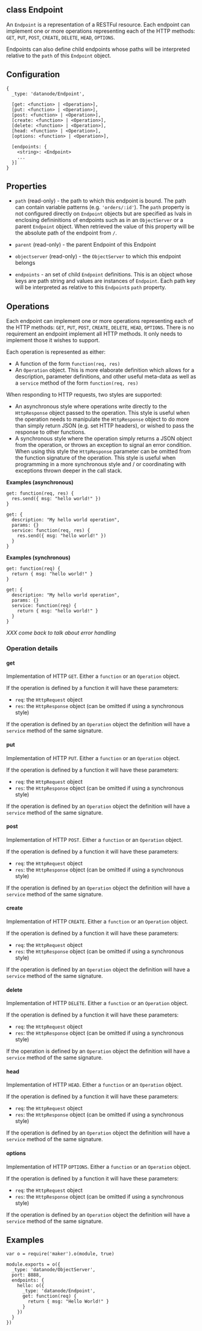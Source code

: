 class Endpoint
----------

An ```Endpoint``` is a representation of a RESTFul resource. Each endpoint can implement one or more operations representing each of the HTTP methods: ```GET```, ```PUT```, ```POST```, ```CREATE```, ```DELETE```, ```HEAD```, ```OPTIONS```. 

Endpoints can also define child endpoints whose paths will be interpreted relative to the ```path``` of this ```Endpoint``` object.

Configuration
----------

```
{
  _type: 'datanode/Endpoint',
  
  [get: <function> | <Operation>],
  [put: <function> | <Operation>],
  [post: <function> | <Operation>],
  [create: <function> | <Operation>],
  [delete: <function> | <Operation>],
  [head: <function> | <Operation>],
  [options: <function> | <Operation>],

  [endpoints: { 
    <string>: <Endpoint>
    ...
  }]
}
```

Properties
----------

* ```path``` (read-only) - the path to which this endpoint is bound. The path can contain variable patterns (e.g. ```'orders/:id'```). The ```path``` property is not configured directly on ```Endpoint``` objects but are specified as lvals in enclosing defininitions of endpoints such as in an ```ObjectServer``` or a parent ```Endpoint``` object. When retrieved the value of this property will be the absolute path of the endpoint from ```/```. 

* ```parent``` (read-only) - the parent Endpoint of this Endpoint

* ```objectserver``` (read-only) - the ```ObjectServer``` to which this endpoint belongs

* ```endpoints``` - an set of child ```Endpoint``` definitions. This is an object whose keys are path string and values are instances of ```Endpoint```. Each path key will be interpreted as relative to this ```Endpoint```s ```path``` property. 

Operations
----------

Each endpoint can implement one or more operations representing each of the HTTP methods: ```GET```, ```PUT```, ```POST```, ```CREATE```, ```DELETE```, ```HEAD```, ```OPTIONS```. There is no requirement an endpoint implement all HTTP methods. It only needs to implement those it wishes to support.

Each operation is represented as either:
* A function of the form ```function(req, res)```
* An ```Operation``` object. This is more elaborate definition which allows for a description, parameter definitions, and other useful meta-data as well as a ```service``` method of the form ```function(req, res)```

When responding to HTTP requests, two styles are supported:
* An asynchronous style where operations write directly to the ```HttpResponse``` object passed to the operation. This style is useful when the operation needs to manipulate the ```HttpResponse``` object to do more than simply return JSON (e.g. set HTTP headers), or wished to pass the response to other functions.
* A synchronous style where the operation simply returns a JSON object from the operation, or throws an exception to signal an error condition. When using this style the ```HttpResponse``` parameter can be omitted from the function signature of the operation. This style is useful when programming in a more synchronous style and / or coordinating with exceptions thrown deeper in the call stack.

**Examples (asynchronous)**
```node
get: function(req, res) {
  res.send({ msg: "hello world!" })  
}
```

```node
get: {
  description: "My hello world operation",
  params: {}
  service: function(req, res) {
    res.send({ msg: "hello world!" })  
  }
}
```

**Examples (synchronous)**
```node
get: function(req) {
  return { msg: "hello world!" }
}
```

```node
get: {
  description: "My hello world operation",
  params: {}
  service: function(req) {
    return { msg: "hello world!" }
  }
}
```

*XXX come back to talk about error handling*

### Operation details

#### get
Implementation of HTTP ```GET```. Either a ```function``` or an ```Operation``` object. 

If the operation is defined by a function it will have these parameters:
  * ```req```: the ```HttpRequest``` object
  * ```res```: the ```HttpResponse``` object (can be omitted if using a synchronous style)

If the operation is defined by an ```Operation``` object the definition will have a ```service``` method of the same signature.

#### put
Implementation of HTTP ```PUT```. Either a ```function``` or an ```Operation``` object. 

If the operation is defined by a function it will have these parameters:
  * ```req```: the ```HttpRequest``` object
  * ```res```: the ```HttpResponse``` object (can be omitted if using a synchronous style)

If the operation is defined by an ```Operation``` object the definition will have a ```service``` method of the same signature.

#### post
Implementation of HTTP ```POST```. Either a ```function``` or an ```Operation``` object. 

If the operation is defined by a function it will have these parameters:
  * ```req```: the ```HttpRequest``` object
  * ```res```: the ```HttpResponse``` object (can be omitted if using a synchronous style)

If the operation is defined by an ```Operation``` object the definition will have a ```service``` method of the same signature.

#### create
Implementation of HTTP ```CREATE```. Either a ```function``` or an ```Operation``` object. 

If the operation is defined by a function it will have these parameters:
  * ```req```: the ```HttpRequest``` object
  * ```res```: the ```HttpResponse``` object (can be omitted if using a synchronous style)

If the operation is defined by an ```Operation``` object the definition will have a ```service``` method of the same signature.

#### delete
Implementation of HTTP ```DELETE```. Either a ```function``` or an ```Operation``` object. 

If the operation is defined by a function it will have these parameters:
  * ```req```: the ```HttpRequest``` object
  * ```res```: the ```HttpResponse``` object (can be omitted if using a synchronous style)

If the operation is defined by an ```Operation``` object the definition will have a ```service``` method of the same signature.

#### head
Implementation of HTTP ```HEAD```. Either a ```function``` or an ```Operation``` object. 

If the operation is defined by a function it will have these parameters:
  * ```req```: the ```HttpRequest``` object
  * ```res```: the ```HttpResponse``` object (can be omitted if using a synchronous style)
  
If the operation is defined by an ```Operation``` object the definition will have a ```service``` method of the same signature.

#### options
Implementation of HTTP ```OPTIONS```. Either a ```function``` or an ```Operation``` object. 

If the operation is defined by a function it will have these parameters:
  * ```req```: the ```HttpRequest``` object
  * ```res```: the ```HttpResponse``` object (can be omitted if using a synchronous style)

If the operation is defined by an ```Operation``` object the definition will have a ```service``` method of the same signature.

Examples
----------

```node
var o = require('maker').o(module, true)

module.exports = o({
  _type: 'datanode/ObjectServer',
  port: 8888,
  endpoints: {
    hello: o({
      _type: 'datanode/Endpoint',
      get: function(req) {
        return { msg: "Hello World!" }
      }
    })
  }
})
```


